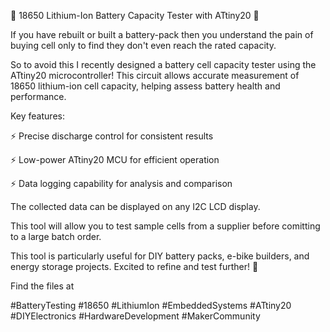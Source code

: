 🔋 18650 Lithium-Ion Battery Capacity Tester with ATtiny20 🔋



If you have rebuilt or built a battery-pack then you understand the pain of buying cell only to find they don't even reach the rated capacity.



So to avoid this I recently designed a battery cell capacity tester using the ATtiny20 microcontroller! This circuit allows accurate measurement of 18650 lithium-ion cell capacity, helping assess battery health and performance.

Key features:

 ⚡ Precise discharge control for consistent results

 ⚡ Low-power ATtiny20 MCU for efficient operation

 ⚡ Data logging capability for analysis and comparison



The collected data can be displayed on any I2C LCD display.

This tool will allow you to test sample cells from a supplier before comitting to a large batch order. 

This tool is particularly useful for DIY battery packs, e-bike builders, and energy storage projects. Excited to refine and test further! 🚀



Find the files at 



#BatteryTesting #18650 #LithiumIon #EmbeddedSystems #ATtiny20 #DIYElectronics #HardwareDevelopment #MakerCommunity
